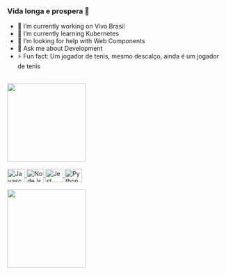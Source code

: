 ### Vida longa e prospera 🖖

- 🔭 I’m currently working on Vivo Brasil
- 🌱 I’m currently learning Kubernetes
- 🤔 I’m looking for help with Web Components
- 💬 Ask me about Development
- ⚡ Fun fact: Um jogador de tenis, mesmo descalço, ainda é um jogador de tenis
<br/>

<div>
     <a href="https://github.com/RaulRoberto/">
     <img height="180em" src="https://github-readme-stats.vercel.app/api/top-langs/?username=laercio-nogueira&layout=compact&theme=cobalt"/>
</div>

     
<div style="display: inline_block"><br>
     <img align="center" alt="Javascript" height="30" width="40" src="https://cdn.jsdelivr.net/gh/devicons/devicon/icons/javascript/javascript-original.svg" />
     <img align="center" alt="NodeJs" height="30" width="40" src="https://cdn.jsdelivr.net/gh/devicons/devicon/icons/nodejs/nodejs-original.svg" />
     <img align="center" alt="Jest" height="30" width="40" src="https://cdn.jsdelivr.net/gh/devicons/devicon/icons/jest/jest-plain.svg" />
     <img align="center" alt="Python" height="30" width="40" src="https://cdn.jsdelivr.net/gh/devicons/devicon/icons/python/python-original.svg" />
</div>
<br/>

<div>
  <img height="180em" src="https://github-readme-stats.vercel.app/api?username=laercio-nogueira&count_private=true&show_icons=true"/>
</div>
